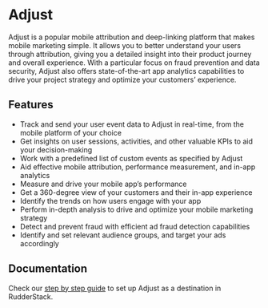 # Adjust

Adjust is a popular mobile attribution and deep-linking platform that makes mobile marketing simple. It allows you to better understand your users through attribution, giving you a detailed insight into their product journey and overall experience. With a particular focus on fraud prevention and data security, Adjust also offers state-of-the-art app analytics capabilities to drive your project strategy and optimize your customers’ experience.

## Features
- Track and send your user event data to Adjust in real-time, from the mobile platform of your choice
- Get insights on user sessions, activities, and other valuable KPIs to aid your decision-making
- Work with a predefined list of custom events as specified by Adjust
- Aid effective mobile attribution, performance measurement, and in-app analytics
- Measure and drive your mobile app’s performance
- Get a 360-degree view of your customers and their in-app experience 
- Identify the trends on how users engage with your app
- Perform in-depth analysis to drive and optimize your mobile marketing strategy
- Detect and prevent fraud with efficient ad fraud detection capabilities
- Identify and set relevant audience groups, and target your ads accordingly

## Documentation
Check our [step by step guide](https://docs.rudderstack.com/destinations/adjust) to set up Adjust as a destination in RudderStack.